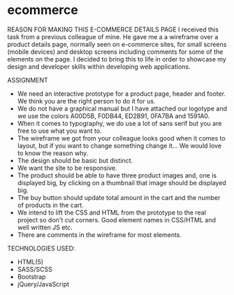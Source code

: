 # ecommerce



REASON FOR MAKING THIS E-COMMERCE DETAILS PAGE
I received this task from a previous colleague of mine. He gave me a a wireframe over a product details page, normally seen on e-commerce sites, for small screens (mobile devices) and desktop screens including comments for some of the elements on the page. I decided to bring this to life in order to showcase my design and developer skills within developing web applications. 


ASSIGNMENT
- We need an interactive prototype for a product page, header and footer. We think you are the right person to do it for us.
- We do not have a graphical manual but I have attached our logotype and we use the colors A00D5B, F0DB44, ED2B91, 0FA7BA and 1591A0.
- When it comes to typography, we do use a lot of sans serif but you are free to use what you want to.
- The wireframe we got from your colleague looks good when it comes to layout, but if you want to change something change it... We would love to know the reason why.
- The design should be basic but distinct.
- We want the site to be responsive. 
- The product should be able to have three product images and, one is displayed big, by clicking on a thumbnail that image should be displayed big.
- The buy button should update total amount in the cart and the number of products in the cart.
- We intend to lift the CSS and HTML from the prototype to the real project so don't cut corners. Good element names in CSS/HTML and well written JS etc.
- There are comments in the wireframe for most elements.





TECHNOLOGIES USED:
- HTML(5)
- SASS/SCSS
- Bootstrap
- jQuery/JavaScript
